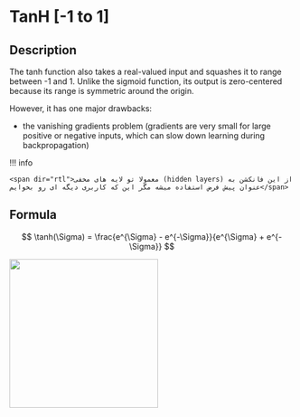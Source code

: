 # TanH [-1 to 1]

## Description

The tanh function also takes a real-valued input and squashes it to range between -1 and 1. Unlike the sigmoid function, its output is zero-centered because its range is symmetric around the origin.

However, it has one major drawbacks:

- the vanishing gradients problem (gradients are very small for large positive or negative inputs, which can slow down learning during backpropagation)

!!! info

    <span dir="rtl">معمولا تو لایه های مخفی (hidden layers) از این فانکشن به عنوان پیش فرض استفاده میشه مگر این که کاربری دیگه ای رو بخوایم</span>

## Formula

$$
\tanh(\Sigma) = \frac{e^{\Sigma} - e^{-\Sigma}}{e^{\Sigma} + e^{-\Sigma}}
$$

<img src="image1.png" style="width:2.73813in" />
